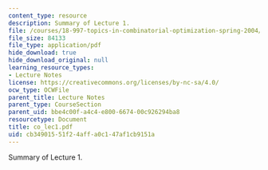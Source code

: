 ```yaml
---
content_type: resource
description: Summary of Lecture 1.
file: /courses/18-997-topics-in-combinatorial-optimization-spring-2004/cb34901551f24affa0c147af1cb9151a_co_lec1.pdf
file_size: 84133
file_type: application/pdf
hide_download: true
hide_download_original: null
learning_resource_types:
- Lecture Notes
license: https://creativecommons.org/licenses/by-nc-sa/4.0/
ocw_type: OCWFile
parent_title: Lecture Notes
parent_type: CourseSection
parent_uid: bbe4c00f-a4c4-e800-6674-00c926294ba8
resourcetype: Document
title: co_lec1.pdf
uid: cb349015-51f2-4aff-a0c1-47af1cb9151a
---
```

Summary of Lecture 1.
